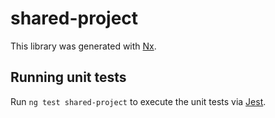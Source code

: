 # shared-project

This library was generated with [Nx](https://nx.dev).

## Running unit tests

Run `ng test shared-project` to execute the unit tests via [Jest](https://jestjs.io).
